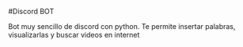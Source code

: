 #Discord BOT

Bot muy sencillo de discord con python. Te permite insertar palabras, visualizarlas y buscar videos en internet

